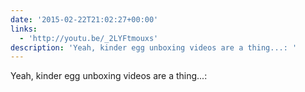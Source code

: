 ```yaml
---
date: '2015-02-22T21:02:27+00:00'
links:
  - 'http://youtu.be/_2LYFtmouxs'
description: 'Yeah, kinder egg unboxing videos are a thing...: '
---
```

Yeah, kinder egg unboxing videos are a thing...: 
